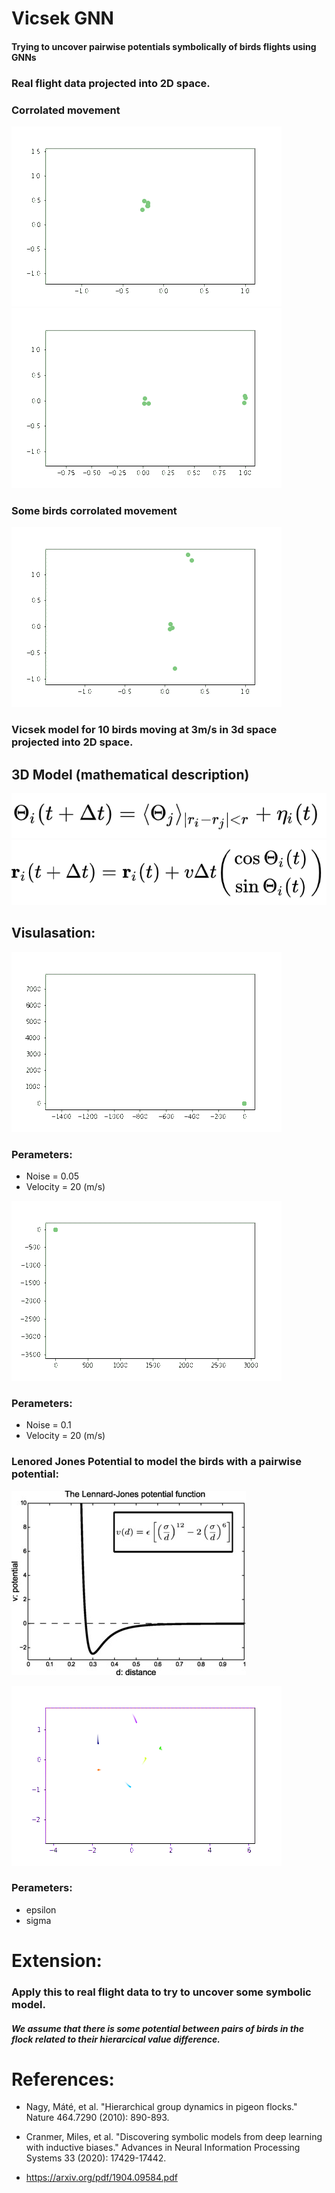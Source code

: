 # Vicsek GNN

#### Trying to uncover pairwise potentials symbolically of birds flights using GNNs


### Real flight data projected into 2D space.

### Corrolated movement
![](./animations/flight_5.gif)
![](./animations/flight_57.gif)

### Some birds corrolated movement
![](./animations/flight_20.gif)


### Vicsek model for 10 birds moving at 3m/s in 3d space projected into 2D space.
## 3D Model (mathematical description)
![](./images/v2.png)
![](./images/v1.png)
## Visulasation:  
![](./animations/vicsek_noise0_05_radius_20.gif)
### Perameters: 
- Noise = 0.05 
- Velocity = 20 (m/s)

![](./animations/vicsek_noise0_1_radius_20.gif)
### Perameters: 
- Noise = 0.1 
- Velocity = 20 (m/s)



### Lenored Jones Potential to model the birds with a pairwise potential:  
![](./images/ljp.png)


![](./animations/lj.gif)

### Perameters: 
- epsilon 
- sigma 


# Extension:

### Apply this to real flight data to try to uncover some symbolic model.

##### We assume that there is some potential between pairs of birds in the flock related to their hierarcical value difference.

# References:

- Nagy, Máté, et al. "Hierarchical group dynamics in pigeon flocks." Nature 464.7290 (2010): 890-893.

- Cranmer, Miles, et al. "Discovering symbolic models from deep learning with inductive biases." Advances in Neural Information Processing Systems 33 (2020): 17429-17442.

- https://arxiv.org/pdf/1904.09584.pdf